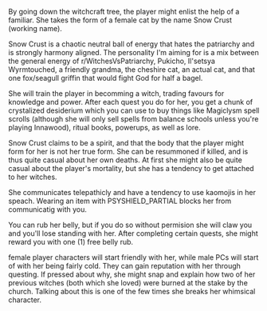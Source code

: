 By going down the witchcraft tree, the player might enlist the help of a familiar. She takes the form of a female cat by the name Snow Crust (working name).

Snow Crust is a chaotic neutral ball of energy that hates the patriarchy and is strongly harmony aligned. The personality I'm aiming for is a mix between the general energy of r/WitchesVsPatriarchy, Pukicho, Il'setsya Wyrmtouched, a friendly grandma, the cheshire cat, an actual cat, and that one fox/seagull griffin that would fight God for half a bagel.

She will train the player in becomming a witch, trading favours for knowledge and power. After each quest you do for her, you get a chunk of crystalized desiderium which you can use to buy things like Magiclysm spell scrolls (although she will only sell spells from balance schools unless you're playing Innawood), ritual books, powerups, as well as lore.

Snow Crust claims to be a spirit, and that the body that the player might form for her is not her true form. She can be resummoned if killed, and is thus quite casual about her own deaths. At first she might also be quite casual about the player's mortality, but she has a tendency to get attached to her witches.

She communicates telepathicly and have a tendency to use kaomojis in her speach. Wearing an item with PSYSHIELD_PARTIAL blocks her from communicatig with you.

You can rub her belly, but if you do so without permision she will claw you and you'll lose standing with her. After completing certain quests, she might reward you with one (1) free belly rub.

female player characters will start friendly with her, while male PCs will start of with her being fairly cold. They can gain reputation with her through questing. If pressed about why, she might snap and explain how two of her previous witches (both which she loved) were burned at the stake by the church. Talking about this is one of the few times she breaks her whimsical character.